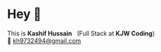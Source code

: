 # Hey 👋
This is <strong>Kashif Hussain</strong> &nbsp; (Full Stack at <strong>KJW Coding</strong>)
<br>📧 kh9732494@gmail.com
